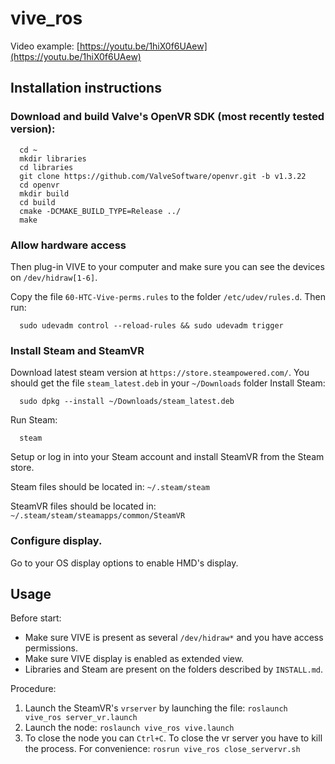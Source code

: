 # vive_ros

Video example: [https://youtu.be/1hiX0f6UAew](https://youtu.be/1hiX0f6UAew)

## Installation instructions

### Download and build Valve's OpenVR SDK (most recently tested version):

      cd ~
      mkdir libraries
      cd libraries
      git clone https://github.com/ValveSoftware/openvr.git -b v1.3.22
      cd openvr
      mkdir build
      cd build
      cmake -DCMAKE_BUILD_TYPE=Release ../
      make

### Allow hardware access
Then plug-in VIVE to your computer and make sure you can see the devices on `/dev/hidraw[1-6]`.

Copy the file `60-HTC-Vive-perms.rules` to the folder `/etc/udev/rules.d`. Then run:

      sudo udevadm control --reload-rules && sudo udevadm trigger

### Install Steam and SteamVR

Download latest steam version at `https://store.steampowered.com/`. You should get the file `steam_latest.deb` in your `~/Downloads` folder
Install Steam:
      
      sudo dpkg --install ~/Downloads/steam_latest.deb

Run Steam:
      
      steam

Setup or log in into your Steam account and install SteamVR from the Steam store.

Steam files should be located in: `~/.steam/steam`

SteamVR files should be located in: `~/.steam/steam/steamapps/common/SteamVR`

### Configure display.

Go to your OS display options to enable HMD's display.

## Usage

Before start:

* Make sure VIVE is present as several `/dev/hidraw*` and you have access permissions.
* Make sure VIVE display is enabled as extended view.
* Libraries and Steam are present on the folders described by `INSTALL.md`.

Procedure:

1. Launch the SteamVR's `vrserver` by launching the file: `roslaunch vive_ros server_vr.launch`
2. Launch the node: `roslaunch vive_ros vive.launch`
3. To close the node you can `Ctrl+C`. To close the vr server you have to kill the process. For convenience: `rosrun vive_ros close_servervr.sh`
